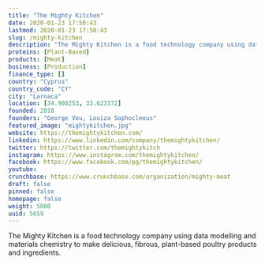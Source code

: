 ```yaml
---
title: "The Mighty Kitchen"
date: 2020-01-23 17:50:43
lastmod: 2020-01-23 17:50:43
slug: /mighty-kitchen
description: "The Mighty Kitchen is a food technology company using data modelling and materials chemistry to make delicious, fibrous, plant-based poultry products and ingredients."
proteins: [Plant-Based]
products: [Meat]
business: [Production]
finance_type: []
country: "Cyprus"
country_code: "CY"
city: "Larnaca"
location: [34.900253, 33.623172]
founded: 2018
founders: "George Vou, Louiza Sophocleous"
featured_image: "mightykitchen.jpg"
website: https://themightykitchen.com/
linkedin: https://www.linkedin.com/company/themightykitchen/
twitter: https://twitter.com/themightykitch
instagram: https://www.instagram.com/themightykitchen/
facebook: https://www.facebook.com/pg/themightykitchen/
youtube: 
crunchbase: https://www.crunchbase.com/organization/mighty-meat
draft: false
pinned: false
homepage: false
weight: 5000
uuid: 5659
---
```

The Mighty Kitchen is a food technology company using data modelling and materials chemistry to make delicious, fibrous, plant-based poultry products and ingredients.
